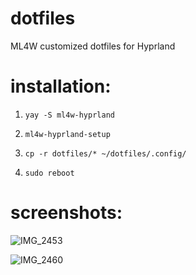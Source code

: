 # dotfiles
ML4W customized dotfiles for Hyprland

<h1>installation:</h1>

1. <code>yay -S ml4w-hyprland</code>

2. <code>ml4w-hyprland-setup</code>

3. <code>cp -r dotfiles/* ~/dotfiles/.config/</code>

4. <code>sudo reboot</code>

<h1>screenshots:</h1>

![IMG_2453](https://github.com/user-attachments/assets/a47f0a5f-1cd6-4762-87b7-89e7ecfe7fb9)

![IMG_2460](https://github.com/user-attachments/assets/e75616b1-83a4-4300-8c20-6eb43d938498)

